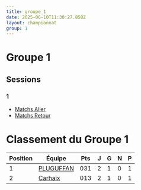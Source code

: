 ```yaml
---
title: groupe_1
date: 2025-06-10T11:30:27.858Z
layout: championnat
group: 1
---
```


# Groupe 1

## Sessions


###  1
- [Matchs Aller](/scores/session-1/groupe-1/aller/)
- [Matchs Retour](/scores/session-1/groupe-1/retour/)

# Classement du Groupe 1

| Position | Équipe | Pts | J | G | N | P  |
|----------|--------|-----|---|-----|-----|-----|
| 1 | [PLUGUFFAN](/teams/PLUGUFFAN) | 031 | 2 | 1 | 0 | 1 |
| 2 | [Carhaix](/teams/Carhaix) | 013 | 2 | 1 | 0 | 1 |